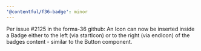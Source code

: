 ```yaml
---
'@contentful/f36-badge': minor
---
```


Per issue #2125 in the forma-36 github: 
An Icon can now be inserted inside a Badge either to the left (via startIcon) or to the right (via endIcon) of the badges content - similar to the Button component.
